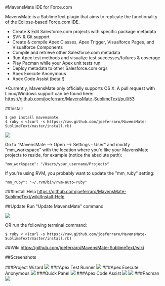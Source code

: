 #MavensMate IDE for Force.com

MavensMate is a SublimeText plugin that aims to replicate the functionality of the Eclipse-based Force.com IDE.

* Create & Edit Salesforce.com projects with specific package metadata
* SVN & Git support
* Create & compile Apex Classes, Apex Trigger, Visualforce Pages, and Visualforce Components
* Compile and retrieve other Salesforce.com metadata
* Run Apex test methods and visualize test successes/failures & coverage
* Play Pacman while your Apex unit tests run
* Deploy metadata to other Salesforce.com orgs
* Apex Execute Anonymous
* Apex Code Assist (beta!!)

*Currently, MavensMate only officially supports OS X. A pull request with Linux/Windows support can be found here: https://github.com/joeferraro/MavensMate-SublimeText/pull/53
 
##Install
```
$ gem install mavensmate
$ ruby < <(curl -s https://raw.github.com/joeferraro/MavensMate-SublimeText/master/install.rb)
```

<img src="http://wearemavens.com/images/mm/menu3.png"/>

Go to "MavensMate --> Open --> Settings - User" and modify "mm_workspace" with the location where you'd like your MavensMate projects to reside, for example (notice the absolute path):

	"mm_workspace": "/Users/your_username/Projects"

If you're using RVM, you probably want to update the "mm_ruby" setting:

	"mm_ruby": "~/.rvm/bin/rvm-auto-ruby"

###Install Help
https://github.com/joeferraro/MavensMate-SublimeText/wiki/Install-Help

##Update
Run "Update MavensMate" command

<img src="http://wearemavens.com/images/mm/mmupdate3.png"/>

OR run the following terminal command:
```
$ ruby < <(curl -s https://raw.github.com/joeferraro/MavensMate-SublimeText/master/install.rb)
```


##Wiki
<a href="https://github.com/joeferraro/MavensMate-SublimeText/wiki">https://github.com/joeferraro/MavensMate-SublimeText/wiki</a>

##Screenshots

###Project Wizard
<img src="http://wearemavens.com/images/mm/project_wizard.png"/>
###Apex Test Runner
<img src="http://wearemavens.com/images/mm/test2.png"/>
###Apex Execute Anonymous
<img src="http://wearemavens.com/images/mm/execute.png"/>
###Quick Panel
<img src="http://wearemavens.com/images/mm/panel.png"/>
###Apex Code Assist
<img src="http://wearemavens.com/images/mm/code_3.png"/>
<img src="http://wearemavens.com/images/mm/code_4.png"/>
###Pacman
<img src="http://wearemavens.com/images/mm/pacman.png"/>